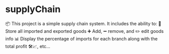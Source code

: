 # supplyChain
📦 This project is a simple supply chain system. It includes the ability to:  🏬 Store all imported and exported goods ➕ Add, ➖ remove, and ✏️ edit goods info 📊 Display the percentage of imports for each branch along with the total profit 🛠️📈, etc...
